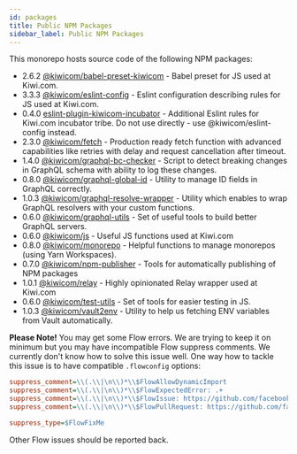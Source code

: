 ```yaml
---
id: packages
title: Public NPM Packages
sidebar_label: Public NPM Packages
---
```


This monorepo hosts source code of the following NPM packages:

<!-- AUTOMATOR:UPDATE_DOCS -->

- 2.6.2 [@kiwicom/babel-preset-kiwicom](https://github.com/kiwicom/babel-preset-kiwicom) - Babel preset for JS used at Kiwi.com.
- 3.3.3 [@kiwicom/eslint-config](https://github.com/kiwicom/eslint-config-kiwicom) - Eslint configuration describing rules for JS used at Kiwi.com.
- 0.4.0 [eslint-plugin-kiwicom-incubator](https://gitlab.skypicker.com/incubator/universe/tree/master/src/packages/eslint-plugin-kiwicom-incubator) - Additional Eslint rules for Kiwi.com incubator tribe. Do not use directly - use @kiwicom/eslint-config instead.
- 2.3.0 [@kiwicom/fetch](https://github.com/kiwicom/fetch) - Production ready fetch function with advanced capabilities like retries with delay and request cancellation after timeout.
- 1.4.0 [@kiwicom/graphql-bc-checker](https://github.com/kiwicom/graphql-bc-checker) - Script to detect breaking changes in GraphQL schema with ability to log these changes.
- 0.8.0 [@kiwicom/graphql-global-id](https://github.com/kiwicom/graphql-global-id) - Utility to manage ID fields in GraphQL correctly.
- 1.0.3 [@kiwicom/graphql-resolve-wrapper](https://github.com/kiwicom/graphql-resolve-wrapper) - Utility which enables to wrap GraphQL resolvers with your custom functions.
- 0.6.0 [@kiwicom/graphql-utils](https://gitlab.skypicker.com/incubator/universe/tree/master/src/packages/graphql-utils) - Set of useful tools to build better GraphQL servers.
- 0.6.0 [@kiwicom/js](https://gitlab.skypicker.com/incubator/universe/tree/master/src/packages/js) - Useful JS functions used at Kiwi.com
- 0.8.0 [@kiwicom/monorepo](https://github.com/kiwicom/monorepo-utils) - Helpful functions to manage monorepos (using Yarn Workspaces).
- 0.7.0 [@kiwicom/npm-publisher](https://gitlab.skypicker.com/incubator/universe/tree/master/src/packages/npm-publisher) - Tools for automatically publishing of NPM packages
- 1.0.1 [@kiwicom/relay](https://github.com/kiwicom/relay) - Highly opinionated Relay wrapper used at Kiwi.com
- 0.6.0 [@kiwicom/test-utils](https://gitlab.skypicker.com/incubator/universe/tree/master/src/packages/test-utils) - Set of tools for easier testing in JS.
- 1.0.3 [@kiwicom/vault2env](https://github.com/kiwicom/vault2env-js) - Utility to help us fetching ENV variables from Vault automatically.

<!-- /AUTOMATOR:UPDATE_DOCS -->

**Please Note!** You may get some Flow errors. We are trying to keep it on minimum but you may have incompatible Flow suppress comments. We currently don't know how to solve this issue well. One way how to tackle this issue is to have compatible `.flowconfig` options:

```ini
suppress_comment=\\(.\\|\n\\)*\\$FlowAllowDynamicImport
suppress_comment=\\(.\\|\n\\)*\\$FlowExpectedError: .+
suppress_comment=\\(.\\|\n\\)*\\$FlowIssue: https://github.com/facebook/flow/issues/[0-9]+
suppress_comment=\\(.\\|\n\\)*\\$FlowPullRequest: https://github.com/facebook/flow/pull/[0-9]+

suppress_type=$FlowFixMe
```

Other Flow issues should be reported back.
